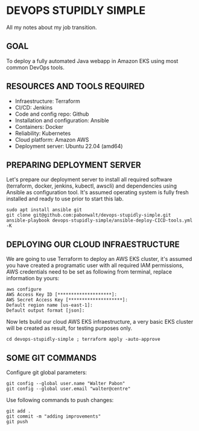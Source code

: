 # DEVOPS STUPIDLY SIMPLE
All my notes about my job transition.

## GOAL
To deploy a fully automated Java webapp in Amazon EKS using most common DevOps tools.

## RESOURCES AND TOOLS REQUIRED
- Infraestructure: Terraform
- CI/CD: Jenkins
- Code and config repo: Github
- Installation and configuration: Ansible
- Containers: Docker
- Reliability: Kubernetes
- Cloud platform: Amazon AWS
- Deployment server: Ubuntu 22.04 (amd64)

## PREPARING DEPLOYMENT SERVER
Let's prepare our deployment server to install all required software (terraform, docker, jenkins, kubectl, awscli) and dependencies using Ansible as configuration tool. It's assumed operating system is fully fresh installed and ready to use prior to start this lab.

```
sudo apt install ansible git
git clone git@github.com:pabonwalt/devops-stupidly-simple.git
ansible-playbook devops-stupidly-simple/ansible-deploy-CICD-tools.yml -K
```

## DEPLOYING OUR CLOUD INFRAESTRUCTURE
We are going to use Terraform to deploy an AWS EKS cluster, it's assumed you have created a programatic user with all required IAM permissions, AWS credentials need to be set as following from terminal, replace information by yours:

```
aws configure
AWS Access Key ID [********************]: 
AWS Secret Access Key [********************]: 
Default region name [us-east-1]: 
Default output format [json]: 
```

Now lets build our cloud AWS EKS infraestructure, a very basic EKS cluster will be created as result, for testing purposes only.
```
cd devops-stupidly-simple ; terraform apply -auto-approve
```

## SOME GIT COMMANDS

Configure git global parameters:
```
git config --global user.name "Walter Pabon"
git config --global user.email "walter@centre"
```

Use following commands to push changes:
```
git add .
git commit -m "adding improvements"
git push
```

